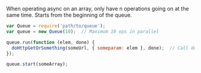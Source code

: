 When operating async on an array, only have n operations going on at the same time. Starts from the beginning of the queue.

```javascript
var Queue = require('path/to/queue');
var queue = new Queue(10);  // Maximum 10 ops in parallel

queue.run(function (elem, done) {
  doHttpGetOrSomething(someUrl, { someparam: elem }, done);  // Call done() when async completes
});

queue.start(someArray);
```